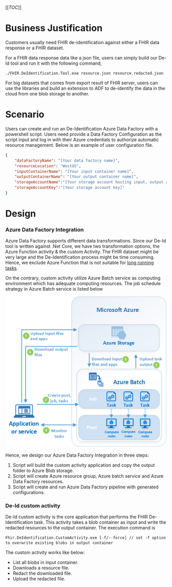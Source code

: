 [[_TOC_]]

# Business Justification
Customers usually need FHIR de-identification against either a FHIR data response or a FHIR dataset.

For a  FHIR data response data like a json file, users can simply build our De-Id tool and run it with the following command,
```
./FHIR.DeIdentification.Tool.exe resource.json resource.redacted.json
```
For big datasets that comes from export result of FHIR server, users can use the libraries and build an extension to ADF to de-identify the data in the cloud from one blob storage to another.

# Scenario
Users can create and run an De-Identification Azure Data Factory with a powershell script. Users need provide a Data Factory Configuration as the script input and log in with their Azure credentials to authorize automatic resource management. Below is an example of user configuration file.
```json
{
    "dataFactoryName": "[Your data factory name]",
    "resourceLocation": "WestUS",
    "inputContainerName": "[Your input container name]",
    "outputContainerName": "[Your output container name]",
    "storageAccountName":"[Your storage account hosting input, output and activity application]",
    "storageAccountKey":"[Your storage account key]"
}
```


# Design
### Azure Data Factory Integration
Azure Data Factory supports different data transformations.
Since our De-Id tool is written against .Net Core, we have two transformation options, the Azure Function activity & the custom Activity. The FHIR dataset might be very large and the De-Identification process might be time consuming. Hence, we exclude Azure Function that is not suitable for [long running tasks](https://docs.microsoft.com/en-us/azure/azure-functions/functions-best-practices). 

On the contrary, custom activity utilize Azure Batch service as computing environment which has adequate computing resources. The job schedule strategy in Azure Batch service is listed below

![Azure Batch Job Schedule Framework](/.attachments/tech_overview_03%20(1)-dcef1066-a5f0-4dee-8ffe-d81406ab20b7.png)

Hence, we design our Azure Data Factory Integration in three steps:
1. Script will build the custom activity application and copy the output folder to Azure Blob storage.
2. Script will create Azure resource group, Azure batch service and Azure Data Factory resources.
3. Script will create and run Azure Data Factory pipeline with generated configurations.

### De-Id custom activity
De-Id custom activity is the core application that performs the FHIR De-Identification task. This activity takes a blob container as input and write the redacted resources to the output container. The execution command is 
```
Fhir.DeIdentification.CustomActivity.exe [-f/--force] // set -f option to overwrite existing blobs in output container
```
The custom activity works like below:
- List all blobs in input container.
- Downloads a resource file.
- Redact the downloaded file.
- Upload the redacted file.

